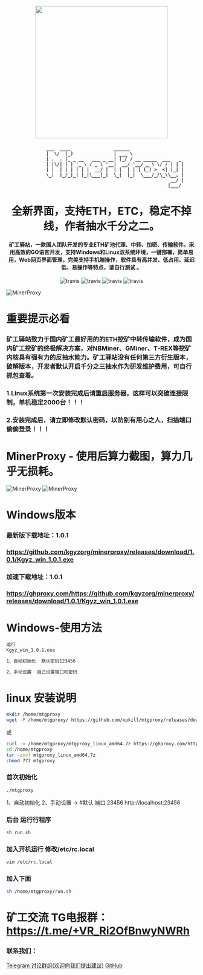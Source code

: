 
<h1 align="center">
  <br>
  <img src="https://cdn.jsdelivr.net/gh/kgyzorg/minerproxy@main/top.png" width="350"/>
</h1>


<h4 align="center">

              ___  ____                ______                    
              |  \/  (_)               | ___ \                   
              | .  . |_ _ __   ___ _ __| |_/ / __ _____  ___   _ 
              | |\/| | | '_ \ / _ \ '__|  __/ '__/ _ \ \/ / | | |
              | |  | | | | | |  __/ |  | |  | | | (_) >  <| |_| |
              \_|  |_/_|_| |_|\___|_|  \_|  |_|  \___/_/\_\\__, |
                                                            __/ |
                                                           |___/ 
</h4>



<h1 align="center">全新界面，支持ETH，ETC，稳定不掉线，作者抽水千分之二。</h1>
<h4 align="center">矿工驿站，一款国人团队开发的专业ETH矿池代理、中转、加密、传输软件。采用高效的GO语言开发，支持Windows和Linux双系统环境，一键部署，简单易用，Web网页界面管理，完美支持手机端操作，软件具有高并发、低占用、延迟低、易操作等特点，请自行测试 。</h4>

<p align="center">
  <a>
    <img src="https://img.shields.io/badge/Release-1.0.1_ETHASH-orgin.svg" alt="travis">
  </a>
  <a>
    <img src="https://img.shields.io/badge/Last_Update-2022_04_3-orgin.svg" alt="travis">
  </a>
  <a>
    <img src="https://img.shields.io/badge/Language-GoLang-green.svg" alt="travis">
  </a>
  <a>
    <img src="https://img.shields.io/badge/Minerproxy-Kgyz.org-green.svg" alt="travis">
  </a>
</p>

![MinerProxy](https://cdn.jsdelivr.net/gh/kgyzorg/minerproxy@main/p1.jpg)

# 重要提示必看

### 矿工驿站致力于国内矿工最好用的的ETH挖矿中转传输软件，成为国内矿工挖矿的终极解决方案，对NBMiner、GMiner、T-REX等挖矿内核具有强有力的反抽水能力。矿工驿站没有任何第三方衍生版本，破解版本，开发者默认开启千分之三抽水作为研发维护费用，可自行抓包查看。

### 1.Linux系统第一次安装完成后请重启服务器，这样可以突破连接限制，单机稳定2000台！！！
### 2.安装完成后，请立即修改默认密码，以防别有用心之人，扫描端口偷偷登录！！！

# MinerProxy - 使用后算力截图，算力几乎无损耗。

![MinerProxy](https://cdn.jsdelivr.net/gh/kgyzorg/minerproxy@main/p2.jpg)
![MinerProxy](https://cdn.jsdelivr.net/gh/kgyzorg/minerproxy@main/p3.jpg)



# Windows版本
### 最新版下载地址：1.0.1 
###  https://github.com/kgyzorg/minerproxy/releases/download/1.0.1/Kgyz_win_1.0.1.exe
### 加速下载地址：1.0.1 
###  https://ghproxy.com/https://github.com/kgyzorg/minerproxy/releases/download/1.0.1/Kgyz_win_1.0.1.exe


# Windows-使用方法
```bash
运行
Kgyz_win_1.0.1.exe

1、自动初始化  默认密码123456

2、手动设置  自己设置端口和密码


```


# linux 安装说明

```bash
mkdir /home/mtgproxy
wget -P /home/mtgproxy/ https://github.com/xpkill/mtgproxy/releases/download/v1.0.0/mtgproxy_linux_amd64.7z
```
或

```bash
curl -o /home/mtgproxy/mtgproxy_linux_amd64.7z https://ghproxy.com/https://github.com/xpkill/mtgproxy/releases/download/v1.0.0/mtgproxy_linux_amd64.7z
cd /home/mtgproxy
tar -zxvf mtgproxy_linux_amd64.7z
chmod 777 mtgproxy
```


### 首次初始化
```bash
./mtgproxy 
```
1、自动初始化
2、手动设置
->
#默认 端口 23456
http://localhost:23456

### 后台 运行行程序
```bash
sh run.sh
```

### 加入开机运行 修改/etc/rc.local 
```bash
vim /etc/rc.local
```
### 加入下面
```bash
sh /home/mtgproxy/run.sh
```





# 矿工交流 TG电报群：https://t.me/+VR_Ri2OfBnwyNWRh
### 联系我们：
[Telegram 讨论群组(欢迎向我们提出建议)](https://t.me/+VR_Ri2OfBnwyNWRh)
[GitHub](https://github.com/MinerPr0xy/MinerProxy) 
